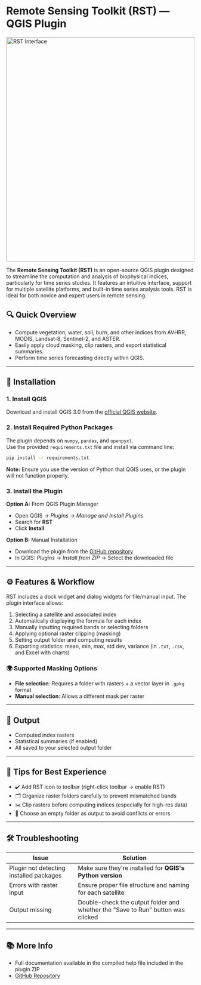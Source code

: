 
# Remote Sensing Toolkit (RST) — QGIS Plugin

<img src="images/rst_interface.png" alt="RST Interface" style="width:600px; border:1px solid #ccc;"/>


The **Remote Sensing Toolkit (RST)** is an open-source QGIS plugin designed to streamline the computation and analysis of biophysical indices, particularly for time series studies. It features an intuitive interface, support for multiple satellite platforms, and built-in time series analysis tools. RST is ideal for both novice and expert users in remote sensing.

## 🔍 Quick Overview
- Compute vegetation, water, soil, burn, and other indices from AVHRR, MODIS, Landsat-8, Sentinel-2, and ASTER.
- Easily apply cloud masking, clip rasters, and export statistical summaries.
- Perform time series forecasting directly within QGIS.

---

## 🚀 Installation

### 1. Install QGIS
Download and install QGIS 3.0 from the [official QGIS website](https://qgis.org).

### 2. Install Required Python Packages
The plugin depends on `numpy`, `pandas`, and `openpyxl`.  
Use the provided `requirements.txt` file and install via command line:

```bash
pip install -r requirements.txt
```

**Note:** Ensure you use the version of Python that QGIS uses, or the plugin will not function properly.

### 3. Install the Plugin

**Option A:** From QGIS Plugin Manager  
- Open QGIS → *Plugins* → *Manage and Install Plugins*
- Search for **RST**
- Click **Install**

**Option B:** Manual Installation  
- Download the plugin from the [GitHub repository](https://github.com/RST-Plugin/RST)
- In QGIS: *Plugins* → *Install from ZIP* → Select the downloaded file

---

## ⚙️ Features & Workflow

RST includes a dock widget and dialog widgets for file/manual input. The plugin interface allows:

1. Selecting a satellite and associated index
2. Automatically displaying the formula for each index
3. Manually inputting required bands or selecting folders
4. Applying optional raster clipping (masking)
5. Setting output folder and computing results
6. Exporting statistics: mean, min, max, std dev, variance (in `.txt`, `.csv`, and Excel with charts)

### 🌍 Supported Masking Options
- **File selection**: Requires a folder with rasters + a vector layer in `.gpkg` format
- **Manual selection**: Allows a different mask per raster

---

## 📁 Output
- Computed index rasters
- Statistical summaries (if enabled)
- All saved to your selected output folder

---

## 🧠 Tips for Best Experience

- ✔️ Add RST icon to toolbar (right-click toolbar → enable RST)
- 🗂️ Organize raster folders carefully to prevent mismatched bands
- ✂️ Clip rasters before computing indices (especially for high-res data)
- 📂 Choose an empty folder as output to avoid conflicts or errors

---

## 🛠️ Troubleshooting

| Issue | Solution |
|-------|----------|
| Plugin not detecting installed packages | Make sure they're installed for **QGIS's Python version** |
| Errors with raster input | Ensure proper file structure and naming for each satellite |
| Output missing | Double-check the output folder and whether the "Save to Run" button was clicked |

---

## 📚 More Info

- Full documentation available in the compiled help file included in the plugin ZIP
- [GitHub Repository](https://github.com/RST-Plugin/RST)
